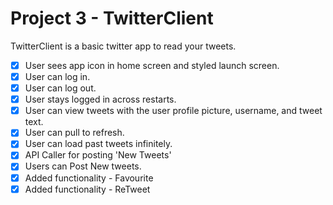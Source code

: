 # Project 3 - TwitterClient

TwitterClient is a basic twitter app to read your tweets.

- [X] User sees app icon in home screen and styled launch screen.
- [X] User can log in.
- [X] User can log out.
- [X] User stays logged in across restarts.
- [X] User can view tweets with the user profile picture, username, and tweet text.
- [X] User can pull to refresh.
- [X] User can load past tweets infinitely.
- [X] API Caller for posting 'New Tweets'
- [X] Users can Post New tweets.
- [X] Added functionality - Favourite
- [X] Added functionality - ReTweet
